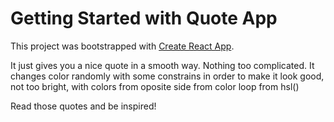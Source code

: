 # Getting Started with Quote App

This project was bootstrapped with [Create React App](https://github.com/facebook/create-react-app).

It just gives you a nice quote in a smooth way. Nothing too complicated.
It changes color randomly with some constrains in order to make it look good, not too bright, with colors from oposite side from color loop from hsl()

Read those quotes and be inspired!
